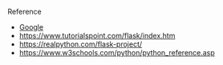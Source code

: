 Reference
- [Google](http://www.google.com)
- https://www.tutorialspoint.com/flask/index.htm
- https://realpython.com/flask-project/
- https://www.w3schools.com/python/python_reference.asp